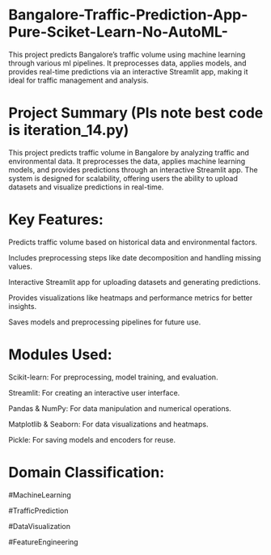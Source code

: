 # Bangalore-Traffic-Prediction-App-Pure-Sciket-Learn-No-AutoML-
This project predicts Bangalore’s traffic volume using machine learning through various ml pipelines. It preprocesses data, applies models, and provides real-time predictions via an interactive Streamlit app, making it ideal for traffic management and analysis.

# Project Summary (Pls note best code is iteration_14.py)

This project predicts traffic volume in Bangalore by analyzing traffic and environmental data. It preprocesses the data, applies machine learning models, and provides predictions through an interactive Streamlit app. The system is designed for scalability, offering users the ability to upload datasets and visualize predictions in real-time.

# Key Features:

Predicts traffic volume based on historical data and environmental factors.

Includes preprocessing steps like date decomposition and handling missing values.

Interactive Streamlit app for uploading datasets and generating predictions.

Provides visualizations like heatmaps and performance metrics for better insights.

Saves models and preprocessing pipelines for future use.

# Modules Used:

Scikit-learn: For preprocessing, model training, and evaluation.

Streamlit: For creating an interactive user interface.

Pandas & NumPy: For data manipulation and numerical operations.

Matplotlib & Seaborn: For data visualizations and heatmaps.

Pickle: For saving models and encoders for reuse.

# Domain Classification:

#MachineLearning

#TrafficPrediction

#DataVisualization

#FeatureEngineering
